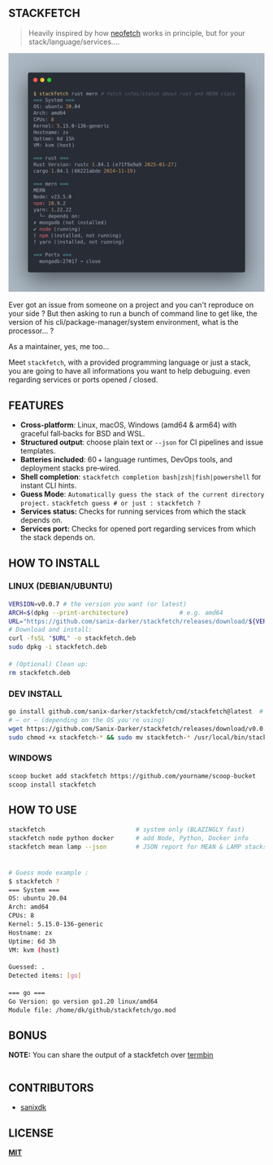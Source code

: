 ## STACKFETCH

> Heavily inspired by how [neofetch](https://github.com/dylanaraps/neofetch) works in principle, but for your stack/language/services....

![screenshot](./screenshot.png)

Ever got an issue from someone on a project and you can't reproduce on your side ?
But then asking to run a bunch of command line to get like, the version of his cli/package-manager/system environment, what is the processor... ?

As a maintainer, yes, me too...

Meet `stackfetch`, with a provided programming language or just a stack, you are going to have all informations you want to help debuguing.
even regarding services or ports opened / closed.

## FEATURES

- **Cross‑platform**: Linux, macOS, Windows (amd64 & arm64) with graceful fall‑backs for BSD and WSL.
- **Structured output**: choose plain text or `--json` for CI pipelines and issue templates.
- **Batteries included**: 60 + language runtimes, DevOps tools, and deployment stacks pre‑wired.
- **Shell completion**: `stackfetch completion bash|zsh|fish|powershell` for instant CLI hints.
- **Guess Mode**: `Automatically guess the stack of the current directory project.`
    `stackfetch guess # or just : stackfetch ?`
- **Services status:** Checks for running services from which the stack depends on.
- **Services port:** Checks for opened port regarding services from which the stack depends on.

## HOW TO INSTALL

### LINUX (DEBIAN/UBUNTU)

```bash
VERSION=v0.0.7 # the version you want (or latest)
ARCH=$(dpkg --print-architecture)              # e.g. amd64
URL="https://github.com/sanix-darker/stackfetch/releases/download/${VERSION}/stackfetch-ubuntu-${ARCH}.deb"
# Download and install:
curl -fsSL "$URL" -o stackfetch.deb
sudo dpkg -i stackfetch.deb

# (Optional) Clean up:
rm stackfetch.deb
```

### DEV INSTALL

```bash
go install github.com/sanix-darker/stackfetch/cmd/stackfetch@latest  # source build
# — or — (depending on the OS you're using)
wget https://github.com/Sanix-Darker/stackfetch/releases/download/v0.0.2/stackfetch-ubuntu-amd64
sudo chmod +x stackfetch-* && sudo mv stackfetch-* /usr/local/bin/stackfetch
```

### WINDOWS

```bash
scoop bucket add stackfetch https://github.com/yourname/scoop-bucket
scoop install stackfetch
```

## HOW TO USE

```bash
stackfetch                         # system only (BLAZINGLY fast)
stackfetch node python docker      # add Node, Python, Docker info
stackfetch mean lamp --json        # JSON report for MEAN & LAMP stacks


# Guess mode example :
$ stackfetch ?
=== System ===
OS: ubuntu 20.04
Arch: amd64
CPUs: 8
Kernel: 5.15.0-136-generic
Hostname: zx
Uptime: 6d 3h
VM: kvm (host)

Guessed: .
Detected items: [go]

=== go ===
Go Version: go version go1.20 linux/amd64
Module file: /home/dk/github/stackfetch/go.mod
```


## BONUS

**NOTE:** You can share the output of a stackfetch over [termbin](https://termbin.com)

```console

```

## CONTRIBUTORS

- [sanixdk](https://github.com/sanix-darker)

## LICENSE

**[MIT](./LICENSE)**
